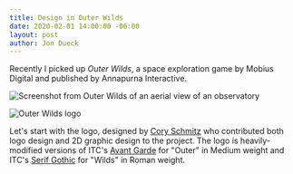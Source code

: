 ```yaml
---
title: Design in Outer Wilds
date: 2020-02-01 14:00:00 -06:00
layout: post
author: Jon Dueck
---
```


Recently I picked up *Outer Wilds*, a space exploration game by Mobius Digital and published by Annapurna Interactive.

![Screenshot from Outer Wilds of an aerial view of an observatory](https://steamcdn-a.akamaihd.net/steam/apps/753640/ss_ec95a283483f0438be40d033f08b9d956e748d54.1920x1080.jpg?t=1576800094)

![Outer Wilds logo](https://freight.cargo.site/t/original/i/d55f6f392ace9f2dd35129c0e9790418465b756981157c5b361f91a27417d5b4/HMVR_1340_13407.png)

Let's start with the logo, designed by [Cory Schmitz](https://coryschmitz.com/Game-Logos) who contributed both logo design and 2D graphic design to the project. The logo is heavily-modified versions of ITC's [Avant Garde](https://www.myfonts.com/fonts/itc/avant-garde-gothic/) for "Outer" in Medium weight and ITC's [Serif Gothic](https://www.myfonts.com/fonts/itc/serif-gothic/) for "Wilds" in Roman weight.
